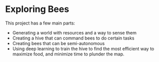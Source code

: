 # Exploring Bees

This project has a few main parts:
* Generating a world with resources and a way to sense them
* Creating a hive that can command bees to do certain tasks
* Creating bees that can be semi-autonomous
* Using deep learning to train the hive to find the most efficient way to maximize food, and minimize time to plunder the map.
